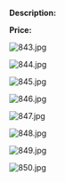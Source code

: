 **Description:**

**Price:**

![843.jpg](../images/843.jpg)

![844.jpg](../images/844.jpg)

![845.jpg](../images/845.jpg)

![846.jpg](../images/846.jpg)

![847.jpg](../images/847.jpg)

![848.jpg](../images/848.jpg)

![849.jpg](../images/849.jpg)

![850.jpg](../images/850.jpg)